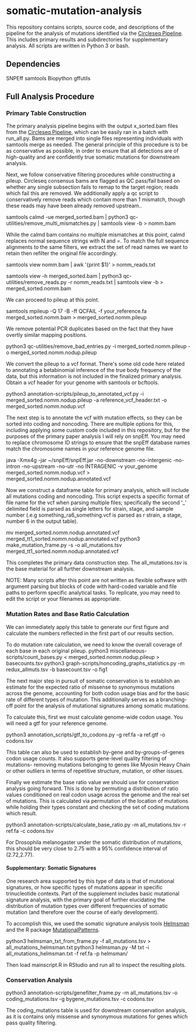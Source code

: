 # somatic-mutation-analysis
This repository contains scripts, source code, and descriptions of the pipeline for the analysis of mutations identified via the [Circleseq Pipeline](https://github.com/jmcbroome/circleseq). This includes primary results and subdirectories for supplementary analysis. All scripts are written in Python 3 or bash.

## Dependencies
SNPEff 
samtools
Biopython
gffutils

## Full Analysis Procedure

### Primary Table Construction

The primary analysis pipeline begins with the output x_sorted.bam files from the [Circleseq Pipeline](https://github.com/jmcbroome/circleseq), which can be easily ran in a batch with run_all.py. Bams are merged into single files representing individuals with samtools merge as needed. The general principle of this procedure is to be as conservative as possible, in order to ensure that all detections are of high-quality and are confidently true somatic mutations for downstream analysis.  

Next, we follow conservative filtering procedures while constructing a pileup. Circleseq consensus bams are flagged as QC pass/fail based on whether any single subsection fails to remap to the target region; reads which fail this are removed. We additionally apply a qc script to conservatively remove reads which contain more than 1 mismatch, though these reads may have been already removed upstream.. 

samtools calmd -ue merged_sorted.bam | python3 qc-utilities/remove_multi_mismatches.py | samtools view -b > nomm.bam

While the calmd bam contains no multiple mismatches at this point, calmd replaces normal sequence strings with N and =. To match the full sequence alignments to the same filters, 
we extract the set of read names we want to retain then refilter the original file accordingly.

samtools view nomm.bam | awk '{print $1}' > nomm_reads.txt

samtools view -h merged_sorted.bam | python3 qc-utilities/remove_reads.py -r nomm_reads.txt | samtools view -b > merged_sorted.nomm.bam

We can proceed to pileup at this point.

samtools mpileup -Q 17 -B -ff QCFAIL -f your_reference.fa merged_sorted.nomm.bam > merged_sorted.nomm.pileup

We remove potential PCR duplicates based on the fact that they have overtly similar mapping positions.

python3 qc-utilities/remove_bad_entries.py -i merged_sorted.nomm.pileup -o merged_sorted.nomm.nodup.pileup

We convert the pileup to a vcf format. There's some old code here related to annotating a betabinomial inference of the true body frequency of the data, but this information is not included in the finalized primary analysis. Obtain a vcf header for your genome with samtools or bcftools.

python3 annotation-scripts/pileup_to_annotated_vcf.py -i merged_sorted.nomm.nodup.pileup -a reference_vcf_header.txt -o merged_sorted.nomm.nodup.vcf

The next step is to annotate the vcf with mutation effects, so they can be sorted into coding and noncoding. There are multiple options for this, including applying some custom code included in this repository, but for the purposes of the primary paper analysis I will rely on snpEff. You may need to replace chromosome ID strings to ensure that the snpEff database names match the chromosome names in your reference genome file. 

java -Xmx4g -jar ~/snpEff/snpEff.jar -no-downstream -no-intergenic -no-intron -no-upstream -no-utr -no INTRAGENIC -v your_genome merged_sorted.nomm.nodup.vcf > merged_sorted.nomm.nodup.annotated.vcf

Now we construct a dataframe table for primary analysis, which will include all mutations coding and noncoding. This script expects a specific format of file name for the vcf when parsing multiple files; specifically the second '\_' delimited field is parsed as single letters for strain, stage, and sample number (.e.g something_ra6_something.vcf is parsed as r strain, a stage, number 6 in the output table). 

mv merged_sorted.nomm.nodup.annotated.vcf merged_tt1_sorted.nomm.nodup.annotated.vcf
python3 make_mutation_frame.py -s -o all_mutations.tsv merged_tt1_sorted.nomm.nodup.annotated.vcf

This completes the primary data construction step. The all_mutations.tsv is the base material for all further downstream analysis.

NOTE: Many scripts after this point are not written as flexible software with argument parsing but blocks of code with hard-coded variable and file paths to perform specific analytical tasks. To replicate, you may need to edit the script or your filenames as appropriate.

### Mutation Rates and Base Ratio Calculation

We can immediately apply this table to generate our first figure and calculate the numbers reflected in the first part of our results section.

To do mutation rate calculation, we need to know the overall coverage of each base in each original pileup.
python3 miscellaneous-scripts/count_bases.py < merged_sorted.nomm.nodup.pileup > basecounts.tsv
python3 graph-scripts/noncoding_graphs_statistics.py -m redux_allmuts.tsv -b basecount.tsv -o fig1

The next major step in pursuit of somatic conservation is to establish an estimate for the expected ratio of missense to synonymous mutations across the genome, accounting for both codon usage bias and for the basic rate of different types of mutation. This additionally serves as a branching-off point for the analysis of mutational signatures among somatic mutations. 

To calculate this, first we must calculate genome-wide codon usage. You will need a gtf for your reference genome. 

python3 annotation_scripts/gtf_to_codons.py -g ref.fa -a ref.gtf -o codons.tsv

This table can also be used to establish by-gene and by-groups-of-genes codon usage counts. It also supports gene-level quality filtering of mutations- removing mutations belonging to genes like Myosin Heavy Chain or other outliers in terms of repetitive structure, mutation, or other issues.

Finally we estimate the base ratio value we should use for conservation analysis going forward. This is done by permuting a distribution of ratio values conditioned on real codon usage across the genome and the real set of mutations. This is calculated via permutation of the location of mutations while holding their types constant and checking the set of coding mutations which result.

python3 annotation-scripts/calculate_base_ratio.py -m all_mutations.tsv -r ref.fa -c codons.tsv 

For Drosophila melanogaster under the somatic distribution of mutations, this should be very close to 2.75 with a 95% confidence interval of (2.72,2.77).

#### Supplementary: Somatic Signatures

One research area supported by this type of data is that of mutational signatures, or how specific types of mutations appear in specific trinucleotide contexts. Part of the supplement includes basic mutational signature analysis, with the primary goal of further elucidating the distribution of mutation types over different frequencies of somatic mutation (and therefore over the course of early development). 

To accomplish this, we used the somatic signature analysis tools [Helmsman](https://github.com/carjed/helmsman) and the R package [MutationalPatterns](https://bioconductor.org/packages/release/bioc/html/MutationalPatterns.html).

python3 helmsman_txt_from_frame.py -f all_mutations.tsv > all_mutations_helmsman.txt
python3 helmsman.py -M txt -i all_mutations_helmsman.txt -f ref.fa -p helmsman/

Then load mainscript.R in RStudio and run all to inspect the resulting plots.

### Conservation Analysis

python3 annotation-scripts/genefilter_frame.py -m all_mutations.tsv -o coding_mutations.tsv -g bygene_mutations.tsv -c codons.tsv

The coding_mutations table is used for downstream conservation analysis, as it is contains only missense and synonymous mutations for genes which pass quality filtering.

